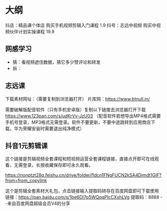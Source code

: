 # 大纲

抖店：精品课个体店 购买手机视频剪辑入门课程 1.9
抖号：志远中视频 购买中视频伙伴计划实操课程 19.9

## 网感学习
- 猜：看视频遮住数据，猜它多少赞评论和转发
- 拆：

## 志远课

下载素材网址：（需要复制到浏览器打开）
片库网：https://www.btnull.in/

需要破解版配音软件（只有手机安卓版）复制以下链接去浏览器打开下载
https://www.123pan.com/s/udKrVv-JzU03
（配音软件若想导出MP4格式需要手机号登录，MP3格式无需登录。软件不要更新，不要中途跳转到应用商店下载，华为荣耀安装时需要退出纯净模式）

## 抖音1元剪辑课
这个链接是剪辑视频全套课程和短视频运营全套课程链接，直接点开即可在线观看，无需登录，长按收藏保存即可永久观看。

https://nonptzt28q.feishu.cn/drive/folder/fldcn1FNgFUCN2kSA4Dimdt1GIF?from=from_copylink   

这个是剪辑全套素材大礼包，点击链接输入提取码转存在百度网盘即可下载使用
链接：https://pan.baidu.com/s/1be6DI7p5WQqqPlcCXshLVg 
提取码：8888 
--来自百度网盘超级会员V4的分享